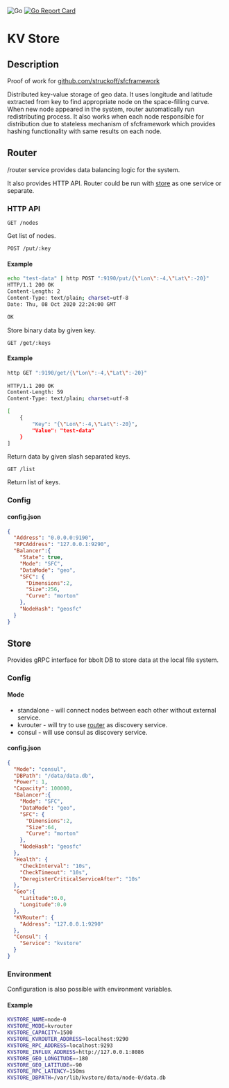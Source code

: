 ![Go](https://github.com/struckoff/kvstore/workflows/Go/badge.svg)
[![Go Report Card](https://goreportcard.com/badge/github.com/struckoff/kvstore)](https://goreportcard.com/report/github.com/struckoff/kvstore)

# KV Store

## Description
Proof of work for [github.com/struckoff/sfcframework](http://github.com/struckoff/sfcframework)

Distributed key-value storage of geo data. It uses longitude and latitude extracted from key to find appropriate node on the space-filling curve. 
When new node appeared in the system, router automatically run redistributing process.
It also works when each node responsible for distribution due to stateless mechanism of sfcframework which 
provides hashing functionality with same results on each node. 


## Router
/router service provides data balancing logic for the system.

It also provides HTTP API.
Router could be run with [store](#store) as one service or separate.

### HTTP API
```
GET /nodes
```
    
Get list of nodes.
```
POST /put/:key
```

#### Example
```zsh
echo "test-data" | http POST ":9190/put/{\"Lon\":-4,\"Lat\":-20}"      
HTTP/1.1 200 OK
Content-Length: 2
Content-Type: text/plain; charset=utf-8
Date: Thu, 08 Oct 2020 22:24:00 GMT

OK

```

Store binary data by given key.
```
GET /get/:keys
```
#### Example
```zsh
http GET ":9190/get/{\"Lon\":-4,\"Lat\":-20}"
        
HTTP/1.1 200 OK
Content-Length: 59
Content-Type: text/plain; charset=utf-8

[
    {
        "Key": "{\"Lon\":-4,\"Lat\":-20}",
        "Value": "test-data"
    }
]

```
Return data by given slash separated keys.
 
```
GET /list
```   
Return list of keys.

### Config
#### config.json
```json
{
  "Address": "0.0.0.0:9190",
  "RPCAddress": "127.0.0.1:9290",
  "Balancer":{
    "State": true,
    "Mode": "SFC",
    "DataMode": "geo",
    "SFC": {
      "Dimensions":2,
      "Size":256,
      "Curve": "morton"
    },
    "NodeHash": "geosfc"
  }
}
```

## Store
Provides gRPC interface for bbolt DB to store data at the local file system.  

### Config
#### Mode
 - standalone - will connect nodes between each other without external service. 
 - kvrouter - will try to use [router](#router) as discovery service.
 - consul - will use consul as discovery service.
 
 #### config.json
```json
{
  "Mode": "consul",
  "DBPath": "/data/data.db",
  "Power": 1,
  "Capacity": 100000,
  "Balancer":{
    "Mode": "SFC",
    "DataMode": "geo",
    "SFC": {
      "Dimensions":2,
      "Size":64,
      "Curve": "morton"
    },
    "NodeHash": "geosfc"
  },
  "Health": {
    "CheckInterval": "10s",
    "CheckTimeout": "10s",
    "DeregisterCriticalServiceAfter": "10s"
  },
  "Geo":{
    "Latitude":0.0,
    "Longitude":0.0
  },
  "KVRouter": {
    "Address": "127.0.0.1:9290"
  },
  "Consul": {
    "Service": "kvstore"
  }
}
```
### Environment
Configuration is also possible with environment variables.

#### Example
```sh
KVSTORE_NAME=node-0
KVSTORE_MODE=kvrouter
KVSTORE_CAPACITY=1500
KVSTORE_KVROUTER_ADDRESS=localhost:9290
KVSTORE_RPC_ADDRESS=localhost:9293
KVSTORE_INFLUX_ADDRESS=http://127.0.0.1:8086
KVSTORE_GEO_LONGITUDE=-180
KVSTORE_GEO_LATITUDE=-90
KVSTORE_RPC_LATENCY=150ms
KVSTORE_DBPATH=/var/lib/kvstore/data/node-0/data.db
```
